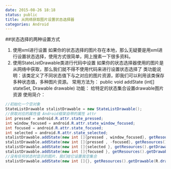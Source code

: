 ```yaml
---
date: 2015-08-26 18:18
status: public
title: 从网络获取图片设置状态选择器
categories: Android
---
```


##状态选择的两种设置方式
1. 使用xml进行设置
如果你的状态选择的图片存在本地，那么无疑要是用xml进行设置状态选择，使用方式很简单，网上搜素一下很多资料。
2. 使用StateListDrawable类进行代码中设置
如果你的状态选择器使用的图片是从网络中获取，那么我们就不得不使用代码来进行设置状态选择了
类功能说明：该类定义了不同状态值下与之对应的图片资源，即我们可以利用该类保存多种状态值，多种图片资源。
    常用方法为：
       public void addState (int[] stateSet, Drawable drawable)
       功能： 给特定的状态集合设置drawable图片资源
使用简介：
```java
//初始化一个空对象  
StateListDrawable stalistDrawable = new StateListDrawable();  
//获取对应的属性值 Android框架自带的属性 attr  
int pressed = android.R.attr.state_pressed;  
int window_focused = android.R.attr.state_window_focused;  
int focused = android.R.attr.state_focused;  
int selected = android.R.attr.state_selected;    
stalistDrawable.addState(new int []{pressed , window_focused}, getResources().getDrawable(R.drawable.pic1));  
stalistDrawable.addState(new int []{pressed , -focused}, getResources().getDrawable(R.drawable.pic2);  
stalistDrawable.addState(new int []{selected }, getResources().getDrawable(R.drawable.pic3);  
stalistDrawable.addState(new int []{focused }, getResources().getDrawable(R.drawable.pic4);  
//没有任何状态时显示的图片，我们给它设置我空集合  
stalistDrawable.addState(new int []{}, getResources().getDrawable(R.drawable.pic5); 
```
